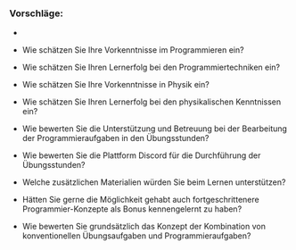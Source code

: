 ### Vorschläge:

- 

- Wie schätzen Sie Ihre Vorkenntnisse im Programmieren ein?

- Wie schätzen Sie Ihren Lernerfolg bei den Programmiertechniken ein?

- Wie schätzen Sie Ihre Vorkenntnisse in Physik ein?

- Wie schätzen Sie Ihren Lernerfolg bei den physikalischen Kenntnissen ein?

- Wie bewerten Sie die Unterstützung und Betreuung bei der Bearbeitung der Programmieraufgaben in den Übungsstunden?

- Wie bewerten Sie die Plattform Discord für die Durchführung der Übungsstunden?


- Welche zusätzlichen Materialien würden Sie beim Lernen unterstützen?


- Hätten Sie gerne die Möglichkeit gehabt auch fortgeschrittenere Programmier-Konzepte als Bonus kennengelernt zu haben? 

- Wie bewerten Sie grundsätzlich das Konzept der Kombination von konventionellen Übungsaufgaben und Programmieraufgaben?

